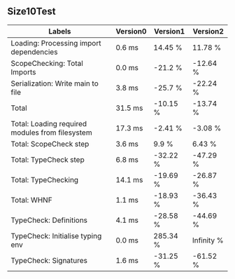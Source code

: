 
## Size10Test

Labels|Version0|Version1|Version2
---|---|---|---
Loading: Processing import dependencies|0.6 ms|14.45 %|11.78 %
ScopeChecking: Total Imports|0.0 ms|-21.2 %|-12.64 %
Serialization: Write main to file|3.8 ms|-25.7 %|-22.24 %
Total|31.5 ms|-10.15 %|-13.74 %
Total: Loading required modules from filesystem|17.3 ms|-2.41 %|-3.08 %
Total: ScopeCheck step|3.6 ms|9.9 %|6.43 %
Total: TypeCheck step|6.8 ms|-32.22 %|-47.29 %
Total: TypeChecking|14.1 ms|-19.69 %|-26.87 %
Total: WHNF|1.1 ms|-18.93 %|-36.43 %
TypeCheck: Definitions|4.1 ms|-28.58 %|-44.69 %
TypeCheck: Initialise typing env|0.0 ms|285.34 %|Infinity %
TypeCheck: Signatures|1.6 ms|-31.25 %|-61.52 %

